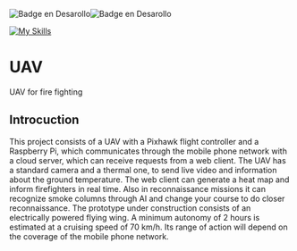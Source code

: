 ![Badge en Desarollo](https://img.shields.io/badge/STATUS-DEVELOPING-yellow)![Badge en Desarollo](https://img.shields.io/badge/PIXHAWK-grey)

[![My Skills](https://skillicons.dev/icons?i=nodejs,ts,nestjs,express,mongodb,py,flask,raspberrypi,vercel,html,css,bootstrap,react,redux,vite,git,github,postman,vscode&perline=6)](https://skillicons.dev)
# UAV
UAV for fire fighting

## Introcuction
This project consists of a UAV with a Pixhawk flight controller and a Raspberry Pi, which communicates through the mobile phone network with a cloud server, which can receive requests from a web client.
The UAV has a standard camera and a thermal one, to send live video and information about the ground temperature. The web client can generate a heat map and inform firefighters in real time.
Also in reconnaissance missions it can recognize smoke columns through AI and change your course to do closer reconnaissance.
The prototype under construction consists of an electrically powered flying wing. A minimum autonomy of 2 hours is estimated at a cruising speed of 70 km/h. Its range of action will depend on the coverage of the mobile phone network.

